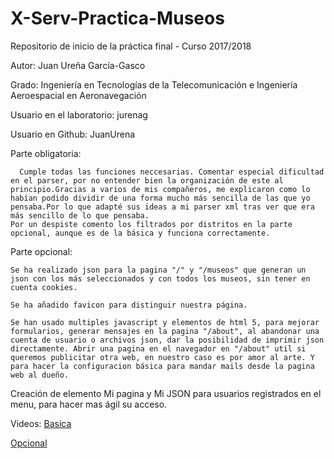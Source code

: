 # X-Serv-Practica-Museos
Repositorio de inicio de la práctica final - Curso 2017/2018

Autor: Juan Ureña García-Gasco

Grado: Ingeniería en Tecnologías de la Telecomunicación e Ingeniería Aeroespacial en Aeronavegación

Usuario en el laboratorio: jurenag

Usuario en Github: JuanUrena

Parte obligatoria:

      Cumple todas las funciones neccesarias. Comentar especial dificultad en el parser, por no entender bien la organización de este al principio.Gracias a varios de mis compañeros, me explicaron como lo habían podido dividir de una forma mucho más sencilla de las que yo pensaba.Por lo que adapté sus ideas a mi parser xml tras ver que era más sencillo de lo que pensaba.
    Por un despiste comento los filtrados por distritos en la parte opcional, aunque es de la básica y funciona correctamente. 

Parte opcional:

    Se ha realizado json para la pagina "/" y "/museos" que generan un json con los más seleccionados y con todos los museos, sin tener en cuenta cookies.
  
    Se ha añadido favicon para distinguir nuestra página.
  
    Se han usado multiples javascript y elementos de html 5, para mejorar formularios, generar mensajes en la pagina "/about", al abandonar una cuenta de usuario o archivos json, dar la posibilidad de imprimir json directamente. Abrir una pagina en el navegador en "/about" util si queremos publicitar otra web, en nuestro caso es por amor al arte. Y para hacer la configuracion básica para mandar mails desde la pagina web al dueño.
  
  Creación de elemento Mi pagina y Mi JSON para usuarios registrados en el menu, para hacer mas ágil su acceso. 
  
Videos:
  [Basica](https://youtu.be/Qji4PetWMQs)
  
  [Opcional](https://youtu.be/TLeK2ikyZOg)
